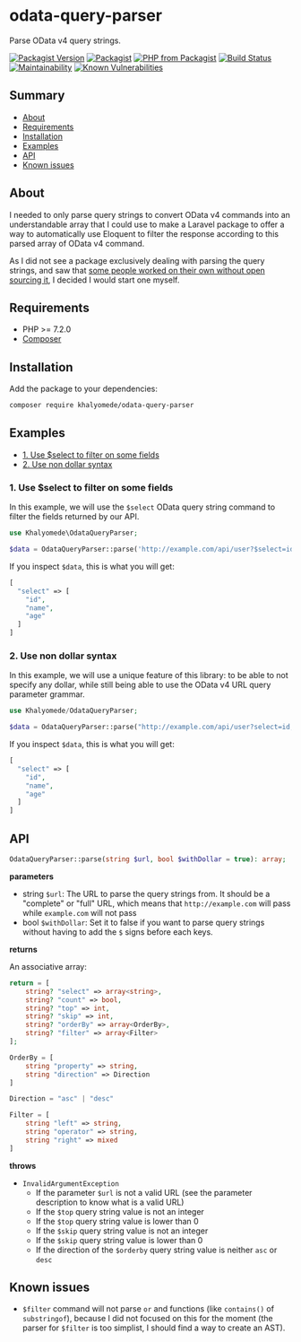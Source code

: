 # odata-query-parser

Parse OData v4 query strings.

[![Packagist Version](https://img.shields.io/packagist/v/khalyomede/odata-query-parser)](https://packagist.org/packages/khalyomede/odata-query-parser) [![Packagist](https://img.shields.io/packagist/l/khalyomede/odata-query-parser)](https://github.com/khalyomede/odata-query-parser/blob/master/LICENSE) [![PHP from Packagist](https://img.shields.io/packagist/php-v/khalyomede/odata-query-parser)](https://github.com/khalyomede/odata-query-parser/blob/master/composer.json#L14) [![Build Status](https://travis-ci.com/khalyomede/odata-query-parser.svg?branch=master)](https://travis-ci.com/khalyomede/odata-query-parser) [![Maintainability](https://api.codeclimate.com/v1/badges/1ca8f176fedec7db81a2/maintainability)](https://codeclimate.com/github/khalyomede/odata-query-parser/maintainability) [![Known Vulnerabilities](https://snyk.io/test/github/khalyomede/odata-query-parser/badge.svg?targetFile=composer.lock)](https://snyk.io/test/github/khalyomede/odata-query-parser?targetFile=composer.lock)

## Summary

- [About](#about)
- [Requirements](#requirements)
- [Installation](#installation)
- [Examples](#examples)
- [API](#api)
- [Known issues](#known-issues)

## About

I needed to only parse query strings to convert OData v4 commands into an understandable array that I could use to make a Laravel package to offer a way to automatically use Eloquent to filter the response according to this parsed array of OData v4 command.

As I did not see a package exclusively dealing with parsing the query strings, and saw that [some people worked on their own without open sourcing it](https://stackoverflow.com/questions/14145604/parse-odata-query-uri-into-php-array), I decided I would start one myself.

## Requirements

- PHP >= 7.2.0
- [Composer](https://getcomposer.org/)

## Installation

Add the package to your dependencies:

```bash
composer require khalyomede/odata-query-parser
```

## Examples

- [1. Use \$select to filter on some fields](#1-use-select-to-filter-on-some-fields)
- [2. Use non dollar syntax](#2-use-non-dollar-syntax)

### 1. Use \$select to filter on some fields

In this example, we will use the `$select` OData query string command to filter the fields returned by our API.

```php
use Khalyomede\OdataQueryParser;

$data = OdataQueryParser::parse('http://example.com/api/user?$select=id,name,age');
```

If you inspect `$data`, this is what you will get:

```php
[
  "select" => [
    "id",
    "name",
    "age"
  ]
]
```

### 2. Use non dollar syntax

In this example, we will use a unique feature of this library: to be able to not specify any dollar, while still being able to use the OData v4 URL query parameter grammar.

```php
use Khalyomede/OdataQueryParser;

$data = OdataQueryParser::parse("http://example.com/api/user?select=id,name,age", $withDollar = false);
```

If you inspect `$data`, this is what you will get:

```php
[
  "select" => [
    "id",
    "name",
    "age"
  ]
]
```

## API

```php
OdataQueryParser::parse(string $url, bool $withDollar = true): array;
```

**parameters**

- string `$url`: The URL to parse the query strings from. It should be a "complete" or "full" URL, which means that `http://example.com` will pass while `example.com` will not pass
- bool `$withDollar`: Set it to false if you want to parse query strings without having to add the `$` signs before each keys.

**returns**

An associative array:

```php
return = [
	string? "select" => array<string>,
	string? "count" => bool,
	string? "top" => int,
	string? "skip" => int,
	string? "orderBy" => array<OrderBy>,
	string? "filter" => array<Filter>
];

OrderBy = [
	string "property" => string,
	string "direction" => Direction
]

Direction = "asc" | "desc"

Filter = [
	string "left" => string,
	string "operator" => string,
	string "right" => mixed
]
```

**throws**

- `InvalidArgumentException`
  - If the parameter `$url` is not a valid URL (see the parameter description to know what is a valid URL)
  - If the `$top` query string value is not an integer
  - If the `$top` query string value is lower than 0
  - If the `$skip` query string value is not an integer
  - If the `$skip` query string value is lower than 0
  - If the direction of the `$orderby` query string value is neither `asc` or `desc`

## Known issues

- `$filter` command will not parse `or` and functions (like `contains()` of `substringof`), because I did not focused on this for the moment (the parser for `$filter` is too simplist, I should find a way to create an AST).
